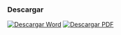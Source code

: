 
### Descargar

<a href="#"><img src="../imagenes/icono-word.png" alt="Descargar Word"></a> <a href="decreto-creacion-direccion-pensiones-beneficios-sociales-trabajadores-servicio.pdf"><img src="../imagenes/icono-pdf.png" alt="Descargar PDF"></a>
